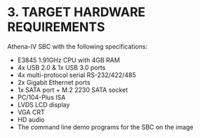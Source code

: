 # 3.	TARGET HARDWARE REQUIREMENTS

Athena-IV SBC with the following specifications:&#x20;

* E3845 1.91GHz CPU with 4GB RAM&#x20;
* 4x USB 2.0 & 1x USB 3.0 ports&#x20;
* 4x multi-protocol serial RS-232/422/485&#x20;
* 2x Gigabit Ethernet ports&#x20;
* 1x SATA port + M.2 2230 SATA socket&#x20;
* PC/104-Plus ISA&#x20;
* LVDS LCD display&#x20;
* VGA CRT&#x20;
* HD audio&#x20;
* The command line demo programs for the SBC on the image






